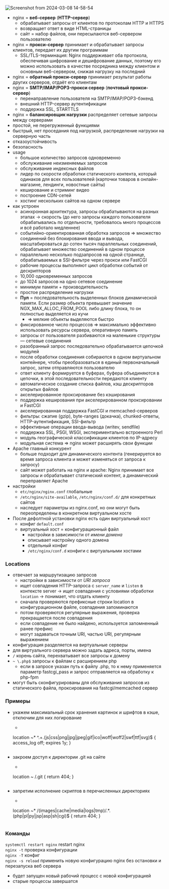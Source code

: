 ![Screenshot from 2024-03-08 14-58-54](https://github.com/akostrik/general-culture/assets/22834202/21c2e1af-1da8-441b-ae20-47201cf09d5e)

* nginx = **веб-сервер** (**HTTP-сервер**)
  + обрабатывает запросы от клиентов по протоколам HTTP и HTTPS
  + возвращает ответ в виде HTML-страницы
  + сайт = набор файлов, они пересылаются веб-сервером пользователю
* nginx = **прокси-сервер** принимает и обрабатывает запросы клиентов, передает их другим программам
  + SSL/TLS-терминация: Nginx поддерживает оба протокола, обеспечивая шифрование и дешифрование данных, поэтому его можно использовать в качестве посредника между клиентом и основным веб-сервером, снижая нагрузку на последний
* nginx = **обратный прокси-сервер** принимает результат работы других серверов, отдаёт его клиентам
* nginx = **SMTP/IMAP/POP3-прокси сервер** (**почтовый прокси-сервер**)
  + перенаправление пользователя на SMTP/IMAP/POP3-бэкенд
  + внешний HTTP-сервер аутентификации
  + поддержка SSL, STARTTLS
* nginx = **балансировщик нагрузки** распределяет сетевые запросы между серверами
* простой, не перегруженный функциями
* быстрый, нет проседания под нагрузкой, распределение нагрузки на серверную часть
* отказоустойчивость
* безопасность
* usage
  + большое количество запросов одновременно
  + обслуживание неизменяемых запросов
  + обслуживание индексных файлов
  + лидер по скорости обработки статического контента, который одинаков для всех пользователей (карточки товаров в онлайн-магазине, лендинги, новостные сайты)
  + кеширование и стриминг видео
  + построение CDN-сетей
  + хостинг нескольких сайтов на одном сервере
* как устроен
  + асинхронная архитектура, запросы обрабатываются на разных этапах -> скорость (до него  запросы каждого пользователя обрабатывались по отдельности, требовалось много процессов и всё работало медленнее)
  + событийно-ориентированная обработка запросов => множество соединений без блокирования ввода и вывода, масштабироваться до сотен тысяч параллельных соединений, обрабатывает множество соединений в одном процессе
  + параллельно несколько подзапросов на одной странице, обрабатываемых в SSI-фильтре через прокси или FastCGI
  + рабочие процессы выполняют цикл обработки событий от дескрипторов
  + 10,000 одновременных запросов
  + до 1024 запросов на одно сетевое соединение
  + минимум памяти + производительность
  + простое распределение нагрузки
  + **Пул** = последовательность выделенных блоков динамической памяти. Если размер объекта превышает значение NGX_MAX_ALLOC_FROM_POOL либо длину блока, то он полностью выделяется из кучи
    - => мелкие объекты выделяются быстро 
  + фиксированное число процессов => максимально эффективно использовать ресурсы сервера, оперативную память
  + запросы от пользователя разбиваются на маленькие структуры — сетевые соединения
  + разобранный запрос последовательно обрабатывается цепочкой модулей
  + после обработки соединения собираются в одном виртуальном контейнере, чтобы преобразоваться в единый первоначальный запрос, затем отправляются пользователю
  + ответ клиенту формируется в буферах, буфера объединяются в цепочки, в этой последовательности передаются клиенту
  + автоматическое создание списка файлов, кэш дескрипторов открытых файлов
  + акселерированное проксирование без кэширования
  + поддержка кеширования при акселерированном проксировании и FastCGI
  + акселерированная поддержка FastCGI и memcached-серверов
  + фильтры: сжатие (gzip), byte-ranges (докачка), chunked-ответы, HTTP-аутентификация, SSI-фильтр
  + эффективные операции ввода-вывода (writev, sendfile)
  + поддержка SSL, PSGI, WSGI, экспериментально встроенного Perl
  + модуль географической классификации клиентов по IP-адресу
  + модульная система => nginx может расширять свои функции
* Apache главный конкурент
  + больше подходит для динамического контента (генерируется во время запроса клиента и может изменяться от запроса к запросу)
  + сайт может работать на nginx и apache: Nginx принимает все запросы и обрабатывает статический контент, а динамический переправляет Apache
* настройки 
  + `etc/nginx/nginx.conf` глобальные 
  + `/etc/nginx/site-available`, `/etc/nginx/conf.d/` для конкретных сайтов
  + наследует параметры из nginx.conf, но они могут быть переопределены в конкретном виртуальном хосте
* После дефолтной установки nginx есть один виртуальный хост
  + конфиг `default.conf`
  + виртуальный хост = конфигурационный файл
    - настройки в зависимости от _имени домена_
    - описывает настройку одного домена
    - отдельный конфиг
    - `/etc/nginx/conf.d` конфиги с виртуальными хостами 

### Locations
* отвечает за маршрутизацию запросов
  + настройки в зависимости от _URI запроса_
  + ищет совпадения HTTP-запроса с `server_name` и `listen` в контексте server -> ищет совпадения с условиями обработки `location` -> понимает, что отдать клиенту
  + сначала проверяются префиксные строки location в конфигурационном файле, совпадения запоминаются
   - потом проверяются регулярные выражения, проверка прекращается после совпадения
    - если совпадение не было найдено, используется запомненный ранее префикс
  + могут задаваться точным URI, частью URI, регулярным выражением  
* конфигурация разделяется на виртуальные серверы
* для виртуального сервера можно задать адреса, порты, имена
* `/` корень сайта, перехватывает все запросы к домену
* `~ \.php$` запросы к файлам с расширением php
  + если в запросе указан путь к файлу .php, то к нему применяется параметр fastcgi_pass и запрос отправляется на обработку к php-fpm
* могут быть сконфигурированы для обслуживания запросов из статического файла, проксирования на fastcgi/memcached сервер  

### Примеры
* укажем максимальный срок хранения картинок и шрифтов в кэше, отключим для них логирование
  + ```
  location ~* ^.+.(js|css|png|jpg|jpeg|gif|ico|woff|woff2|swf|ttf|svg)$ {
    access_log off;
    expires 1y;
  }
  ```
* закроем доступ к директории .git на сайте
  + ```
  location ~ /.git {
    return 404;
  }
  ```
* запретим исполнение скриптов в перечисленных директориях
  + ```
  location ~* /(images|cache|media|logs|tmp)/.*.(php|pl|py|jsp|asp|sh|cgi)$ {
    return 404;
  }
  ```

### Команды
`systemctl restart nginx` restart nginx  
`nginx -t` проверка конфигурации  
`nginx -T` конфиг  
`nginx -s reload` применить новую конфигурацию nginx без остановки и перезапуска веб сервера  
* будет запущен новый рабочий процесс с новой конфигурацией  
* старые процессы завершатся  
